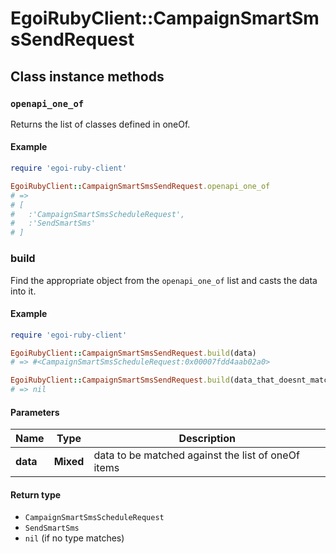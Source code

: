 # EgoiRubyClient::CampaignSmartSmsSendRequest

## Class instance methods

### `openapi_one_of`

Returns the list of classes defined in oneOf.

#### Example

```ruby
require 'egoi-ruby-client'

EgoiRubyClient::CampaignSmartSmsSendRequest.openapi_one_of
# =>
# [
#   :'CampaignSmartSmsScheduleRequest',
#   :'SendSmartSms'
# ]
```

### build

Find the appropriate object from the `openapi_one_of` list and casts the data into it.

#### Example

```ruby
require 'egoi-ruby-client'

EgoiRubyClient::CampaignSmartSmsSendRequest.build(data)
# => #<CampaignSmartSmsScheduleRequest:0x00007fdd4aab02a0>

EgoiRubyClient::CampaignSmartSmsSendRequest.build(data_that_doesnt_match)
# => nil
```

#### Parameters

| Name | Type | Description |
| ---- | ---- | ----------- |
| **data** | **Mixed** | data to be matched against the list of oneOf items |

#### Return type

- `CampaignSmartSmsScheduleRequest`
- `SendSmartSms`
- `nil` (if no type matches)

